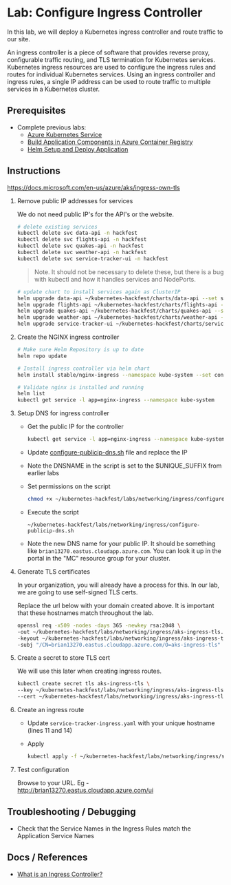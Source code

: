 # Lab: Configure Ingress Controller

In this lab, we will deploy a Kubernetes ingress controller and route traffic to our site.

An ingress controller is a piece of software that provides reverse proxy, configurable traffic routing, and TLS termination for Kubernetes services. Kubernetes ingress resources are used to configure the ingress rules and routes for individual Kubernetes services. Using an ingress controller and ingress rules, a single IP address can be used to route traffic to multiple services in a Kubernetes cluster.

## Prerequisites

* Complete previous labs:
    * [Azure Kubernetes Service](../../create-aks-cluster/README.md)
    * [Build Application Components in Azure Container Registry](../../build-application/README.md)
    * [Helm Setup and Deploy Application](../../helm-setup-deploy/README.md)

## Instructions

https://docs.microsoft.com/en-us/azure/aks/ingress-own-tls 

1. Remove public IP addresses for services

    We do not need public IP's for the API's or the website.

    ```bash
    # delete existing services
    kubectl delete svc data-api -n hackfest
    kubectl delete svc flights-api -n hackfest
    kubectl delete svc quakes-api -n hackfest
    kubectl delete svc weather-api -n hackfest
    kubectl delete svc service-tracker-ui -n hackfest
    ```

    > Note. It should not be necessary to delete these, but there is a bug with kubectl and how it handles services and NodePorts. 

    ```bash
    # update chart to install services again as ClusterIP
    helm upgrade data-api ~/kubernetes-hackfest/charts/data-api --set service.type=ClusterIP
    helm upgrade flights-api ~/kubernetes-hackfest/charts/flights-api --set service.type=ClusterIP
    helm upgrade quakes-api ~/kubernetes-hackfest/charts/quakes-api --set service.type=ClusterIP
    helm upgrade weather-api ~/kubernetes-hackfest/charts/weather-api --set service.type=ClusterIP
    helm upgrade service-tracker-ui ~/kubernetes-hackfest/charts/service-tracker-ui --set service.type=ClusterIP
    ```

2. Create the NGINX ingress controller

    ```bash
    # Make sure Helm Repository is up to date
    helm repo update

    # Install ingress controller via helm chart
    helm install stable/nginx-ingress --namespace kube-system --set controller.replicaCount=2
    
    # Validate nginx is installed and running
    helm list
    kubectl get service -l app=nginx-ingress --namespace kube-system
    ```

3. Setup DNS for ingress controller

    * Get the public IP for the controller

        ```bash
        kubectl get service -l app=nginx-ingress --namespace kube-system
        ```
    
    * Update [configure-publicip-dns.sh](./configure-publicip-dns.sh) file and replace the IP

    * Note the DNSNAME in the script is set to the $UNIQUE_SUFFIX from earlier labs

    * Set permissions on the script

        ```bash
        chmod +x ~/kubernetes-hackfest/labs/networking/ingress/configure-publicip-dns.sh
        ```

    * Execute the script
        ```
        ~/kubernetes-hackfest/labs/networking/ingress/configure-publicip-dns.sh
        ```

    * Note the new DNS name for your public IP. It should be something like `brian13270.eastus.cloudapp.azure.com`. You can look it up in the portal in the "MC" resource group for your cluster. 


4. Generate TLS certificates

    In your organization, you will already have a process for this. In our lab, we are going to use self-signed TLS certs.

    Replace the url below with your domain created above. It is important that these hostnames match throughout the lab.

    ```bash
    openssl req -x509 -nodes -days 365 -newkey rsa:2048 \
    -out ~/kubernetes-hackfest/labs/networking/ingress/aks-ingress-tls.crt \
    -keyout ~/kubernetes-hackfest/labs/networking/ingress/aks-ingress-tls.key \
    -subj "/CN=brian13270.eastus.cloudapp.azure.com/O=aks-ingress-tls"
    ```

5. Create a secret to store TLS cert

    We will use this later when creating ingress routes.

    ```bash
    kubectl create secret tls aks-ingress-tls \
    --key ~/kubernetes-hackfest/labs/networking/ingress/aks-ingress-tls.key \
    --cert ~/kubernetes-hackfest/labs/networking/ingress/aks-ingress-tls.crt -n hackfest
    ```

6. Create an ingress route

    * Update `service-tracker-ingress.yaml` with your unique hostname (lines 11 and 14)

    * Apply

        ```bash
        kubectl apply -f ~/kubernetes-hackfest/labs/networking/ingress/service-tracker-ingress.yaml -n hackfest
        ```

7. Test configuration

    Browse to your URL. Eg - http://brian13270.eastus.cloudapp.azure.com/ui 


## Troubleshooting / Debugging

* Check that the Service Names in the Ingress Rules match the Application Service Names

## Docs / References

* [What is an Ingress Controller?](https://kubernetes.io/docs/concepts/services-networking/ingress/)

